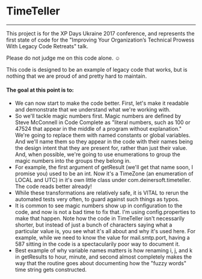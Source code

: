 # TimeTeller
------------

This project is for the XP Days Ukraine 2017 conference, and represents the first state of code for the "Improving Your Organization’s Technical Prowess With Legacy Code Retreats" talk.

Please do not judge me on this code alone. ☺ 

This code is designed to be an example of legacy code that works, but is nothing that we are proud of and pretty hard to maintain.

#### The goal at this point is to:
* We can now start to make the code better.  First, let's make it readable and demonstrate that we understand what we're working with.
* So we'll tackle magic numbers first.  Magic numbers are defined by Steve McConnell in Code Complete as "literal numbers, such as 100 or 47524 that appear in the middle of a program without explanation."  We're going to replace them with named constants or global variables.  And we'll name them so they appear in the code with their names being the design intent that they are present for, rather than just their value.  And, when possible, we're going to use enumerations to group the magic numbers into the groups they belong in.
* For example, the first argument of getResult (we'll get that name soon, I promise you) used to be an int.  Now it's a TimeZone (an enumeration of LOCAL and UTC) in it's own little class under com.deinersoft.timeteller.  The code reads better already!
* While these transformations are relatively safe, it is VITAL to rerun the automated tests very often, to guard against such things as typos.
* It is common to see magic numbers show up in configuration to the code, and now is not a bad time to fix that.  I'm using config.properties to make that happen.  Note how the code in TimeTeller isn't necessarily shorter, but instead of just a bunch of characters saying what a particular value is, you see what it's all about and why it's used here.  For example, while we need to know the value for mail.smtp.port, having a 587 sitting in the code is a spectacularily poor way to document it.
* Best example of why variable names matters is how renaming i, j, and k in getResults to hour, minute, and second almost completely makes the way that the routine goes about documenting how the "fuzzy words" time string gets constructed.